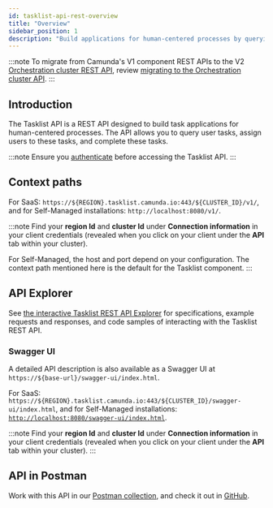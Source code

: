 ```yaml
---
id: tasklist-api-rest-overview
title: "Overview"
sidebar_position: 1
description: "Build applications for human-centered processes by querying user tasks, assigning users, and completing tasks with the Tasklist API."
---
```


:::note
To migrate from Camunda's V1 component REST APIs to the V2 [Orchestration cluster REST API](/apis-tools/orchestration-cluster-api-rest/orchestration-cluster-api-rest-overview.md), review [migrating to the Orchestration cluster API](/apis-tools/migration-manuals/migrate-to-camunda-api.md).
:::

## Introduction

The Tasklist API is a REST API designed to build task applications for human-centered processes. The API allows you to query user tasks, assign users to these tasks, and complete these tasks.

:::note
Ensure you [authenticate](./tasklist-api-rest-authentication.md) before accessing the Tasklist API.
:::

## Context paths

For SaaS: `https://${REGION}.tasklist.camunda.io:443/${CLUSTER_ID}/v1/`, and for Self-Managed installations: `http://localhost:8080/v1/`.

:::note
Find your **region Id** and **cluster Id** under **Connection information** in your client credentials (revealed when you click on your client under the **API** tab within your cluster).

For Self-Managed, the host and port depend on your configuration. The context path mentioned here is the default for the Tasklist component.
:::

## API Explorer

See [the interactive Tasklist REST API Explorer][tasklist-api-explorer] for specifications, example requests and responses, and code samples of interacting with the Tasklist REST API.

### Swagger UI

A detailed API description is also available as a Swagger UI at `https://${base-url}/swagger-ui/index.html`.

For SaaS: `https://${REGION}.tasklist.camunda.io:443/${CLUSTER_ID}/swagger-ui/index.html`, and for Self-Managed installations: [`http://localhost:8080/swagger-ui/index.html`](http://localhost:8080/swagger-ui/index.html).

:::note
Find your **region Id** and **cluster Id** under **Connection information** in your client credentials (revealed when you click on your client under the **API** tab within your cluster).
:::

## API in Postman

Work with this API in our [Postman collection](https://www.postman.com/camundateam/workspace/camunda-8-postman/collection/26079299-f0db0193-0557-4acd-8e94-ecdaeffbaa5d?action=share&creator=11465105), and check it out in [GitHub](https://github.com/camunda-community-hub/camunda-8-api-postman-collection).

[tasklist-api-explorer]: ./specifications/tasklist-rest-api.info.mdx
